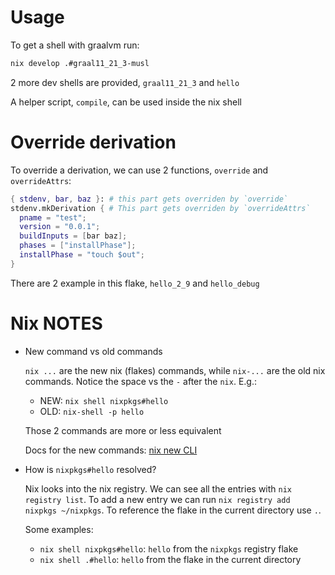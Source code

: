 # Usage

To get a shell with graalvm run:

```bash
nix develop .#graal11_21_3-musl
```

2 more dev shells are provided, `graal11_21_3` and `hello`

A helper script, `compile`, can be used inside the nix shell

# Override derivation

To override a derivation, we can use 2 functions, `override` and
`overrideAttrs`:

```nix
{ stdenv, bar, baz }: # this part gets overriden by `override`
stdenv.mkDerivation { # This part gets overriden by `overrideAttrs`
  pname = "test";
  version = "0.0.1";
  buildInputs = [bar baz];
  phases = ["installPhase"];
  installPhase = "touch $out";
}
```

There are 2 example in this flake, `hello_2_9` and `hello_debug`

# Nix NOTES

- New command vs old commands

  `nix ...` are the new nix (flakes) commands, while `nix-...` are the old nix
  commands. Notice the space vs the `-` after the `nix`. E.g.:

  - NEW: `nix shell nixpkgs#hello`
  - OLD: `nix-shell -p hello`

  Those 2 commands are more or less equivalent

  Docs for the new commands:
  [nix new CLI](https://nixos.org/manual/nix/stable/command-ref/new-cli/nix.html)

- How is `nixpkgs#hello` resolved?

  Nix looks into the nix registry. We can see all the entries with
  `nix registry list`. To add a new entry we can run
  `nix registry add nixpkgs ~/nixpkgs`. To reference the flake in the current
  directory use `.`.

  Some examples:

  - `nix shell nixpkgs#hello`: `hello` from the `nixpkgs` registry flake
  - `nix shell .#hello`: `hello` from the flake in the current directory
